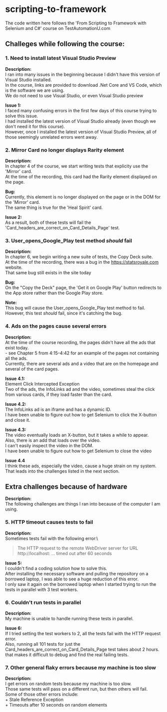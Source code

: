 # scripting-to-framework

The code written here follows the 'From Scripting to Framework with Selenium and C#' course on TestAutomationU.com

## Challeges while following the course:

### 1. Need to install latest Visual Studio Preview

**Description:**\
    I ran into many issues in the beginning because I didn't have this version of Visual Studio installed.\
    In the course, links are provided to download .Net Core and VS Code, which is the software we are using.\
    We do not need to use Visual Studio, or even Visual Studio preview

**Issue 1:**\
    I faced many confusing errors in the first few days of this course trying to solve this issue.\
    I had installed the latest version of Visual Studio already (even though we don't need it for this course).\
    However, once I installed the latest version of Visual Studio Preview, all of those seemingly unrelated errors went away.

### 2. Mirror Card no longer displays Rarity element

**Description:**\
    In chapter 4 of the course, we start writing tests that explicity use the 'Mirror' card.\
    At the time of the recording, this card had the Rarity element displayed on the page.

**Bug:**\
    Currently, this element is no longer displayed on the page or in the DOM for the 'Mirror' card.\
    The same thing is true for the 'Heal Spirit' card.

**Issue 2:**\
    As a result, both of these tests will fail the 'Card_headers_are_correct_on_Card_Details_Page' test.

### 3. User_opens_Google_Play test method _should_ fail

**Description:**\
    In chapter 6, we begin writing a new suite of tests, the Copy Deck suite.\
    At the time of the recording, there was a bug in the <https://statsroyale.com> website.\
    That same bug still exists in the site today

**Bug:**\
    On the "Copy the Deck" page, the 'Get it on Google Play' button redirects to the App store rather than the Google Play store.

**Note:**\
    This bug will cause the User_opens_Google_Play test method to fail.\
    However, this test _should_ fail, since it's catching the bug.

### 4. Ads on the pages cause several errors

**Description:**\
    At the time of the course recording, the pages didn't have all the ads that exist today.\
    - see Chapter 5 from 4:15-4:42 for an example of the pages not containing all the ads.\
    Currently, there are several ads and a video that are on the homepage and several of the card pages.

**Issue 4.1:**\
    Element Click Intercepted Exception\
    Two of the ads, the InfoLinks ad and the video, sometimes steal the click from various cards, if they load faster than the card.

**Issue 4.2:**\
    The InfoLinks ad is an iframe and has a dynamic ID.\
    I have been unable to figure out how to get Selenium to click the X-button and close it.

**Issue 4.3:**\
    The video eventually loads an X-button, but it takes a while to appear.\
    Also, there is an add that loads over the video.\
    I can't easily inspect the video in the DOM.\
    I have been unable to figure out how to get Selenium to close the video

**Issue 4.4**\
    I think these ads, especially the video, cause a huge strain on my system.\
    That leads into the challenges listed in the next section.
        

## Extra challenges because of hardware

**Description:**\
    The following challenges are things I ran into because of the computer I am using.

### 5. HTTP timeout causes tests to fail

**Description:**\
    Sometimes tests fail with the following error:\

> The HTTP request to the remote WebDriver server for URL http://localhost: ... timed out after 60 seconds

**Issue 5:**\
    I couldn't find a coding solution how to solve this.\
    After installing the necessary software and pulling the repository on a borrowed laptop, I was able to see a huge reduction of this error.\
    I only saw it again on the borrowed laptop when I started trying to run the tests in parallel with 3 test workers.

### 6. Couldn't run tests in parallel

**Description:**\
    My machine is unable to handle running these tests in parallel.

**Issue 6:**\
    If I tried setting the test workers to 2, all the tests fail with the HTTP request error.\
    Also, running all 101 tests for just the Card_headers_are_correct_on_Card_Details_Page test takes about 2 hours.\
    that makes it difficult to debug and find the real failing tests.

### 7. Other general flaky errors because my machine is too slow

**Description:**\
    I get errors on random tests because my machine is too slow.\
    Those same tests will pass on a different run, but then others will fail.\
    Some of those other errors include:\
    + Stale Reference Exception\
    + Timeouts after 10 seconds on random elements
